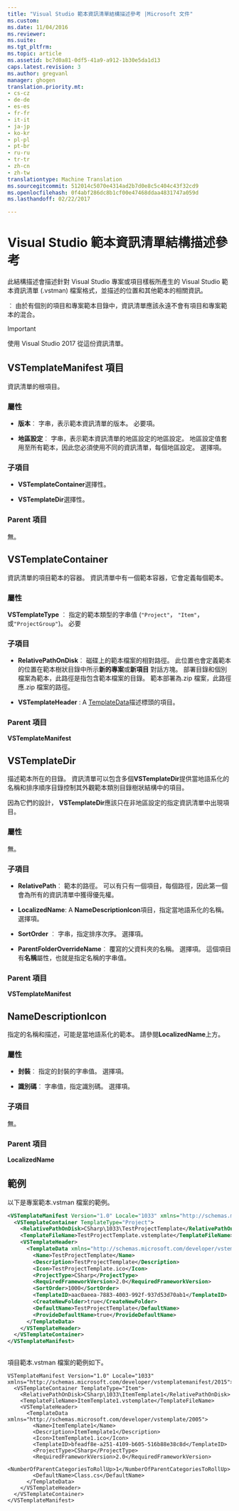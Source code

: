 ```yaml
---
title: "Visual Studio 範本資訊清單結構描述參考 |Microsoft 文件"
ms.custom: 
ms.date: 11/04/2016
ms.reviewer: 
ms.suite: 
ms.tgt_pltfrm: 
ms.topic: article
ms.assetid: bc7d0a81-0df5-41a9-a912-1b30e5da1d13
caps.latest.revision: 3
ms.author: gregvanl
manager: ghogen
translation.priority.mt:
- cs-cz
- de-de
- es-es
- fr-fr
- it-it
- ja-jp
- ko-kr
- pl-pl
- pt-br
- ru-ru
- tr-tr
- zh-cn
- zh-tw
translationtype: Machine Translation
ms.sourcegitcommit: 512014c5070e4314ad2b7d0e8c5c404c43f32cd9
ms.openlocfilehash: 0f4abf286dc8b1cf00e47468ddaa4831747a059d
ms.lasthandoff: 02/22/2017

---
```

# <a name="visual-studio-template-manifest-schema-reference"></a>Visual Studio 範本資訊清單結構描述參考
此結構描述會描述針對 Visual Studio 專案或項目樣板所產生的 Visual Studio 範本資訊清單 (.vstman) 檔案格式，並描述的位置和其他範本的相關資訊。  
  
 ︰ 由於有個別的項目和專案範本目錄中，資訊清單應該永遠不會有項目和專案範本的混合。  
  
> [!IMPORTANT]
>  使用 Visual Studio 2017 從這份資訊清單。  
  
## <a name="vstemplatemanifest-element"></a>VSTemplateManifest 項目  
 資訊清單的根項目。  
  
### <a name="attributes"></a>屬性  
  
-   **版本**︰ 字串，表示範本資訊清單的版本。 必要項。  
  
-   **地區設定**︰ 字串，表示範本資訊清單的地區設定的地區設定。 地區設定值套用至所有範本，因此您必須使用不同的資訊清單，每個地區設定。 選擇項。  
  
### <a name="child-elements"></a>子項目  
  
-   **VSTemplateContainer**選擇性。  
  
-   **VSTemplateDir**選擇性。  
  
### <a name="parent-element"></a>Parent 項目  
 無。  
  
## <a name="vstemplatecontainer"></a>VSTemplateContainer  
 資訊清單的項目範本的容器。 資訊清單中有一個範本容器，它會定義每個範本。  
  
### <a name="attributes"></a>屬性  
 **VSTemplateType** ︰ 指定的範本類型的字串值 (`"Project"`， `"Item"`，或`"ProjectGroup"`)。 必要  
  
### <a name="child-elements"></a>子項目  
  
-   **RelativePathOnDisk**︰ 磁碟上的範本檔案的相對路徑。 此位置也會定義範本的位置在範本樹狀目錄中所示**新的專案**或**新項目** 對話方塊。 部署目錄和個別檔案為範本，此路徑是指包含範本檔案的目錄。 範本部署為.zip 檔案，此路徑應.zip 檔案的路徑。  
  
-   **VSTemplateHeader** : A [TemplateData](../extensibility/templatedata-element-visual-studio-templates.md)描述標頭的項目。  
  
### <a name="parent-element"></a>Parent 項目  
 **VSTemplateManifest**  
  
## <a name="vstemplatedir"></a>VSTemplateDir  
 描述範本所在的目錄。 資訊清單可以包含多個**VSTemplateDir**提供當地語系化的名稱和排序順序目錄控制其外觀範本類別目錄樹狀結構中的項目。  
  
 因為它們的設計， **VSTemplateDir**應該只在非地區設定的指定資訊清單中出現項目。  
  
### <a name="attributes"></a>屬性  
 無。  
  
### <a name="child-elements"></a>子項目  
  
-   **RelativePath**︰ 範本的路徑。 可以有只有一個項目，每個路徑，因此第一個會為所有的資訊清單中獲得優先權。  
  
-   **LocalizedName**: A **NameDescriptionIcon**項目，指定當地語系化的名稱。 選擇項。  
  
-   **SortOrder** ︰ 字串，指定排序次序。 選擇項。  
  
-   **ParentFolderOverrideName**︰ 覆寫的父資料夾的名稱。 選擇項。 這個項目有**名稱**屬性，也就是指定名稱的字串值。  
  
### <a name="parent-element"></a>Parent 項目  
 **VSTemplateManifest**  
  
## <a name="namedescriptionicon"></a>NameDescriptionIcon  
 指定的名稱和描述，可能是當地語系化的範本。 請參閱**LocalizedName**上方。  
  
### <a name="attributes"></a>屬性  
  
-   **封裝**︰ 指定的封裝的字串值。 選擇項。  
  
-   **識別碼**︰ 字串值，指定識別碼。 選擇項。  
  
### <a name="child-elements"></a>子項目  
 無。  
  
### <a name="parent-element"></a>Parent 項目  
 **LocalizedName**  
  
## <a name="examples"></a>範例  
 以下是專案範本.vstman 檔案的範例。  
  
```xml  
<VSTemplateManifest Version="1.0" Locale="1033" xmlns="http://schemas.microsoft.com/developer/vstemplatemanifest/2015">  
  <VSTemplateContainer TemplateType="Project">  
    <RelativePathOnDisk>CSharp\1033\TestProjectTemplate</RelativePathOnDisk>  
    <TemplateFileName>TestProjectTemplate.vstemplate</TemplateFileName>  
    <VSTemplateHeader>  
      <TemplateData xmlns="http://schemas.microsoft.com/developer/vstemplate/2005">  
        <Name>TestProjectTemplate</Name>  
        <Description>TestProjectTemplate</Description>  
        <Icon>TestProjectTemplate.ico</Icon>  
        <ProjectType>CSharp</ProjectType>  
        <RequiredFrameworkVersion>2.0</RequiredFrameworkVersion>  
        <SortOrder>1000</SortOrder>  
        <TemplateID>aac0aeea-7883-4003-992f-937d53d70ab1</TemplateID>  
        <CreateNewFolder>true</CreateNewFolder>  
        <DefaultName>TestProjectTemplate</DefaultName>  
        <ProvideDefaultName>true</ProvideDefaultName>  
      </TemplateData>  
    </VSTemplateHeader>  
  </VSTemplateContainer>  
</VSTemplateManifest>  
  
```  
  
 項目範本.vstman 檔案的範例如下。  
  
```  
VSTemplateManifest Version="1.0" Locale="1033" xmlns="http://schemas.microsoft.com/developer/vstemplatemanifest/2015">  
  <VSTemplateContainer TemplateType="Item">  
    <RelativePathOnDisk>CSharp\1033\ItemTemplate1</RelativePathOnDisk>  
    <TemplateFileName>ItemTemplate1.vstemplate</TemplateFileName>  
    <VSTemplateHeader>  
      <TemplateData xmlns="http://schemas.microsoft.com/developer/vstemplate/2005">  
        <Name>ItemTemplate1</Name>  
        <Description>ItemTemplate1</Description>  
        <Icon>ItemTemplate1.ico</Icon>  
        <TemplateID>bfeadf8e-a251-4109-b605-516b88e38c8d</TemplateID>  
        <ProjectType>CSharp</ProjectType>  
        <RequiredFrameworkVersion>2.0</RequiredFrameworkVersion>  
        <NumberOfParentCategoriesToRollUp>1</NumberOfParentCategoriesToRollUp>  
        <DefaultName>Class.cs</DefaultName>  
      </TemplateData>  
    </VSTemplateHeader>  
  </VSTemplateContainer>  
</VSTemplateManifest>  
  
```
